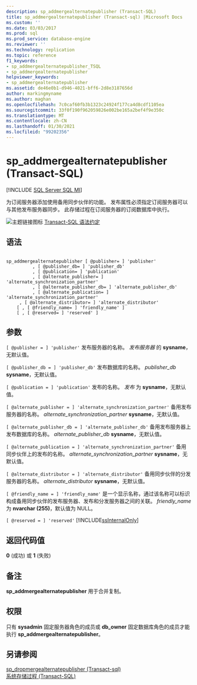 ```yaml
---
description: sp_addmergealternatepublisher (Transact-SQL)
title: sp_addmergealternatepublisher (Transact-sql) |Microsoft Docs
ms.custom: ''
ms.date: 03/03/2017
ms.prod: sql
ms.prod_service: database-engine
ms.reviewer: ''
ms.technology: replication
ms.topic: reference
f1_keywords:
- sp_addmergealternatepublisher_TSQL
- sp_addmergealternatepublisher
helpviewer_keywords:
- sp_addmergealternatepublisher
ms.assetid: de46e0b1-d946-4021-bff6-2d8e3187656d
author: markingmyname
ms.author: maghan
ms.openlocfilehash: 7c0caf60fb3b1323c24924f177ca4d8cdf1105ea
ms.sourcegitcommit: 33f0f190f962059826e002be165a2bef4f9e350c
ms.translationtype: MT
ms.contentlocale: zh-CN
ms.lasthandoff: 01/30/2021
ms.locfileid: "99202356"
---
```

# <a name="sp_addmergealternatepublisher-transact-sql"></a>sp_addmergealternatepublisher (Transact-SQL)
[!INCLUDE [SQL Server SQL MI](../../includes/applies-to-version/sql-asdbmi.md)]

  为订阅服务器添加使用备用同步伙伴的功能。 发布属性必须指定订阅服务器可以与其他发布服务器同步。 此存储过程在订阅服务器的订阅数据库中执行。  
  
 ![主题链接图标](../../database-engine/configure-windows/media/topic-link.gif "“主题链接”图标") [Transact-SQL 语法约定](../../t-sql/language-elements/transact-sql-syntax-conventions-transact-sql.md)  
  
## <a name="syntax"></a>语法  
  
```  
  
sp_addmergealternatepublisher [ @publisher= ] 'publisher'  
          , [ @publisher_db= ] 'publisher_db'  
          , [ @publication= ] 'publication'  
          , [ @alternate_publisher= ] 'alternate_synchronization_partner'  
          , [ @alternate_publisher_db= ] 'alternate_publisher_db'  
          , [ @alternate_publication= ] 'alternate_synchronization_partner'  
     , [ @alternate_distributor= ] 'alternate_distributor'   
    [ , [ @friendly_name= ] 'friendly_name' ]   
    [ , [ @reserved= ] 'reserved' ]  
```  
  
## <a name="arguments"></a>参数  
`[ @publisher = ] 'publisher'` 发布服务器的名称。 *发布服务器* 的 **sysname**，无默认值。  
  
`[ @publisher_db = ] 'publisher_db'` 发布数据库的名称。 *publisher_db* **sysname**，无默认值。  
  
`[ @publication = ] 'publication'` 发布的名称。 *发布* 为 **sysname**，无默认值。  
  
`[ @alternate_publisher = ] 'alternate_synchronization_partner'` 备用发布服务器的名称。 *alternate_synchronization_partner* **sysname**，无默认值。  
  
`[ @alternate_publisher_db = ] 'alternate_publisher_db'` 备用发布服务器上发布数据库的名称。 *alternate_publisher_db* **sysname**，无默认值。  
  
`[ @alternate_publication = ] 'alternate_synchronization_partner'` 备用同步伙伴上的发布的名称。 *alternate_synchronization_partner* **sysname**，无默认值。  
  
`[ @alternate_distributor = ] 'alternate_distributor'` 备用同步伙伴的分发服务器的名称。 *alternate_distributor* **sysname**，无默认值。  
  
`[ @friendly_name = ] 'friendly_name'` 是一个显示名称，通过该名称可以标识构成备用同步伙伴的发布服务器、发布和分发服务器之间的关联。 *friendly_name* 为 **nvarchar (255)**，默认值为 NULL。  
  
`[ @reserved = ] 'reserved'` [!INCLUDE[ssInternalOnly](../../includes/ssinternalonly-md.md)]  
  
## <a name="return-code-values"></a>返回代码值  
 **0** (成功) 或 **1** (失败)   
  
## <a name="remarks"></a>备注  
 **sp_addmergealternatepublisher** 用于合并复制。  
  
## <a name="permissions"></a>权限  
 只有 **sysadmin** 固定服务器角色的成员或 **db_owner** 固定数据库角色的成员才能执行 **sp_addmergealternatepublisher**。  
  
## <a name="see-also"></a>另请参阅  
 [sp_dropmergealternatepublisher &#40;Transact-sql&#41;](../../relational-databases/system-stored-procedures/sp-dropmergealternatepublisher-transact-sql.md)   
 [系统存储过程 (Transact-SQL)](../../relational-databases/system-stored-procedures/system-stored-procedures-transact-sql.md)  
  
  
